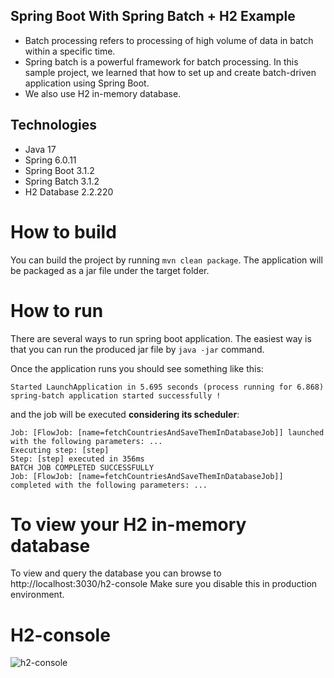 ## Spring Boot With Spring Batch + H2 Example
- Batch processing refers to processing of high volume of data in batch within a specific time. 
- Spring batch is a powerful framework for batch processing. In this sample project, we learned that how to set up and create batch-driven application using Spring Boot.
- We also use H2 in-memory database.

## Technologies
- Java 17
- Spring 6.0.11
- Spring Boot 3.1.2
- Spring Batch 3.1.2
- H2 Database 2.2.220

# How to build
You can build the project by running ```mvn clean package```.
The application will be packaged as a jar file under the target folder.

# How to run
There are several ways to run spring boot application.
The easiest way is that you can run the produced jar file
by ```java -jar``` command.

Once the application runs you should see something like this:
```agsl
Started LaunchApplication in 5.695 seconds (process running for 6.868)
spring-batch application started successfully !
```
and the job will be executed **considering its scheduler**:
```agsl
Job: [FlowJob: [name=fetchCountriesAndSaveThemInDatabaseJob]] launched with the following parameters: ...
Executing step: [step]
Step: [step] executed in 356ms
BATCH JOB COMPLETED SUCCESSFULLY
Job: [FlowJob: [name=fetchCountriesAndSaveThemInDatabaseJob]] completed with the following parameters: ...
```


# To view your H2 in-memory database
To view and query the database you can browse to
http://localhost:3030/h2-console
Make sure you disable this in production environment.

# H2-console
![h2-console](https://github.com/behrouztakhti/spring-batch/assets/6881159/8a568ff1-9b38-4e26-b9f1-da52a71fc6e9)


